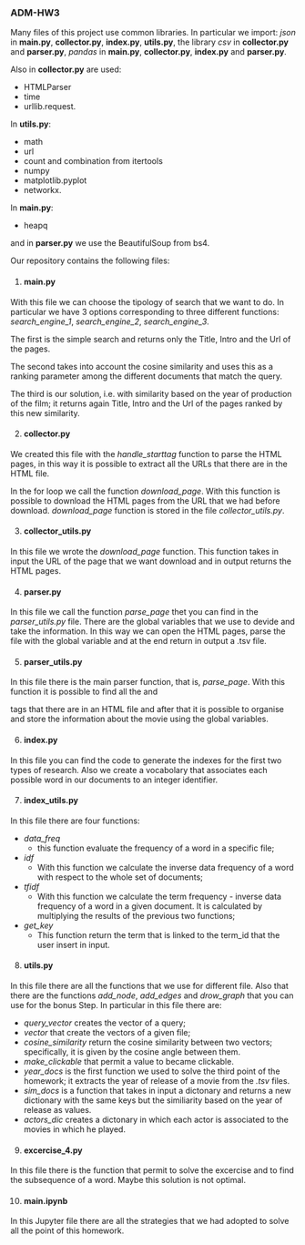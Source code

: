 ### ADM-HW3

Many files of this project use common libraries. In particular we import: *json* in **main.py**, **collector.py**, **index.py**, **utils.py**, the library *csv* in **collector.py** and **parser.py**, *pandas* in **main.py**,  **collector.py**, **index.py** and **parser.py**.

Also in **collector.py** are used:
* HTMLParser
* time
* urllib.request.

In **utils.py**:
* math
* url
* count and combination from itertools
* numpy
* matplotlib.pyplot
* networkx.

In **main.py**:
* heapq

and in **parser.py** we use the BeautifulSoup from bs4.

Our repository contains the following files:

1. #### main.py ####
With this file we can choose the tipology of search that we want to do.
In particular we have 3 options corresponding to three different functions:  _search_engine_1_, _search_engine_2_, _search_engine_3_.

The first is the simple search and returns only the Title, Intro and the Url of the pages.

The second takes into account the cosine similarity and uses this as a ranking parameter among the different documents that match the query.

The third is our solution, i.e. with similarity based on the year of production of the film; it returns again Title, Intro and the Url of the pages ranked by this new similarity.

2. #### collector.py ####

We created this file with the  _handle_starttag_ function to parse the HTML pages, in this way it is possible to extract all the URLs that there are in the HTML file.

In the for loop we call the function _download_page_. With this function is possible to download the HTML pages from the URL that we had before download.
_download_page_ function is stored in the file *collector_utils.py*.

3. #### collector_utils.py ####
In this file we wrote the  _download_page_ function.
This function takes in input the URL of the page that we want download and in output returns the HTML pages.

4. #### parser.py ####
In this file we call the function _parse_page_ thet you can find in the *parser_utils.py* file.
There are the global variables that we use to devide and take the information.
In this way we can open the HTML pages, parse the file with the global variable and at the end return in output a .tsv file.

5. #### parser_utils.py #### 
In this file there is the main parser function, that is, _parse_page_. With this function it is possible to find all the <table> and <p> tags that there are in an HTML file and after that it is possible to organise and store the information about the movie using the global variables.

6. #### index.py ####
In this file you can find the code to generate the indexes for the first two types of research.
Also we create a vocabolary that associates each possible word in our documents to an integer identifier.

7. #### index_utils.py ####
In this file there are four functions:
* _data_freq_
  - this function evaluate the frequency of a word in a specific file;
* _idf_
  - With this function we calculate the inverse data frequency of a word with respect to the whole set of documents;
* _tfidf_
  - With this function we calculate the term frequency - inverse data frequency of a word in a given document. It is calculated by multiplying the results of the previous two functions;
* _get_key_
  - This function return the term that is linked to the term_id that the user insert in input.

8. #### utils.py ####

In this file there are all the functions that we use for different file.
Also that there are the functions _add_node_, _add_edges_ and _drow_graph_ that you can use for the bonus Step.
In particular in this file there are:
* _query_vector_ creates the vector of a query;
* _vector_ that create the vectors of a given file;
* _cosine_similarity_  return the cosine similarity between two vectors; specifically, it is given by the cosine angle between them.
* _make_clickable_ that permit a value to became clickable.
* _year_docs_ is the first function we used to solve the third point of the homework; it extracts the year of release of a movie from the *.tsv* files.
* _sim_docs_ is a function that takes in input a dictonary and returns a new dictionary with the same keys but the similiarity based on the year of release as values.     
* _actors_dic_  creates a dictonary in which each actor is associated to the movies in which he played.

9. #### excercise_4.py ####
In this file there is the function that permit to solve the excercise and to find the subsequence of a word.
Maybe this solution is not optimal.

10. #### main.ipynb ####
In this Jupyter file there are all the strategies that we had adopted to solve all the point of this homework.
    
